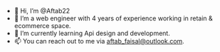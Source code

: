 - 👋 Hi, I’m @Aftab22
- 👀 I’m a web engineer with 4 years of experience working in retain & ecommerce space.
- 🌱 I’m currently learning Api design and development.
- 📫 You can reach out to me via aftab_faisal@outlook.com.

<!---
Aftab22/Aftab22 is a ✨ special ✨ repository because its `README.md` (this file) appears on your GitHub profile.
You can click the Preview link to take a look at your changes.
--->
